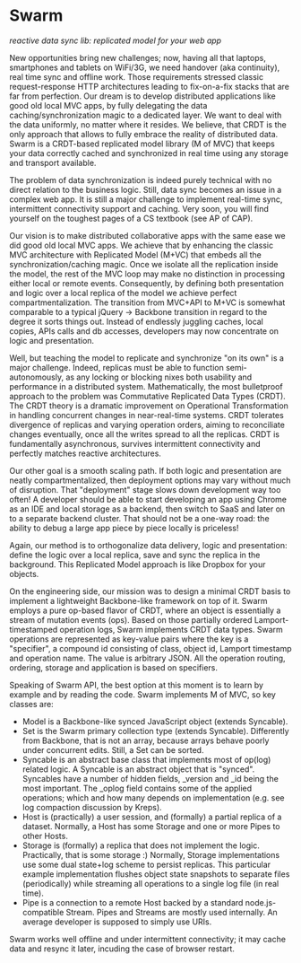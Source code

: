 # Swarm

_reactive data sync lib: replicated model for your web app_

New opportunities bring new challenges; now, having all that laptops, smartphones and tablets on WiFi/3G, we need handover (aka continuity), real time sync and offline work. Those requirements stressed classic request-response HTTP architectures leading to fix-on-a-fix stacks that are far from perfection. Our dream is to develop distributed applications like good old local MVC apps, by fully delegating the data caching/synchronization magic to a dedicated layer. We want to deal with the data uniformly, no matter where it resides. We believe, that CRDT is the only approach that allows to fully embrace the reality of distributed data. Swarm is a CRDT-based replicated model library (M of MVC) that keeps your data correctly cached and synchronized in real time using any storage and transport available.

The problem of data synchronization is indeed purely technical with no direct relation to the business logic. Still, data sync becomes an issue in a complex web app. It is still a major challenge to implement real-time sync, intermittent connectivity support and caching. Very soon, you will find yourself on the toughest pages of a CS textbook (see AP of CAP).

Our vision is to make distributed collaborative apps with the same ease we did good old local MVC apps. We achieve that by enhancing the classic MVC architecture with Replicated Model (M+VC) that embeds all the synchronization/caching magic. Once we isolate all the replication inside the model, the rest of the MVC loop may make no distinction in processing either local or remote events. Consequently, by defining both presentation and logic over a local replica of the model we achieve perfect compartmentalization. The transition from MVC+API to M+VC is somewhat comparable to a typical jQuery → Backbone transition in regard to the degree it sorts things out. Instead of endlessly juggling caches, local copies, APIs calls and db accesses, developers may now concentrate on logic and presentation.

Well, but teaching the model to replicate and synchronize "on its own" is a major challenge. Indeed, replicas must be able to function semi-autonomously, as any locking or blocking nixes both usability and performance in a distributed system. Mathematically, the most bulletproof approach to the problem was Commutative Replicated Data Types (CRDT). The CRDT theory is a dramatic improvement on Operational Transformation in handling concurrent changes in near-real-time systems. CRDT tolerates divergence of replicas and varying operation orders, aiming to reconciliate changes eventually, once all the writes spread to all the replicas. CRDT is fundamentally asynchronous, survives intermittent connectivity and perfectly matches reactive architectures.

Our other goal is a smooth scaling path. If both logic and presentation are neatly compartmentalized, then deployment options may vary without much of disruption. That "deployment" stage slows down development way too often! A developer should be able to start developing an app using Chrome as an IDE and local storage as a backend, then switch to SaaS and later on to a separate backend cluster. That should not be a one-way road: the ability to debug a large app piece by piece locally is priceless!

Again, our method is to orthogonalize data delivery, logic and presentation: define the logic over a local replica, save and sync the replica in the background. This Replicated Model approach is like Dropbox for your objects.

On the engineering side, our mission was to design a minimal CRDT basis to implement a lightweight Backbone-like framework on top of it. Swarm employs a pure op-based flavor of CRDT, where an object is essentially a stream of mutation events (ops). Based on those partially ordered Lamport-timestamped operation logs, Swarm implements CRDT data types. Swarm operations are represented as key-value pairs where the key is a "specifier", a compound id consisting of class, object id, Lamport timestamp and operation name. The value is arbitrary JSON. All the operation routing, ordering, storage and application is based on specifiers.


Speaking of Swarm API, the best option at this moment is to learn by example and by reading the code. Swarm implements M of MVC, so key classes are:

* Model is a Backbone-like synced JavaScript object (extends Syncable).
* Set is the Swarm primary collection type (extends Syncable). Differently from Backbone, that is not an array, because arrays behave poorly under concurrent edits. Still, a Set can be sorted.
* Syncable is an abstract base class that implements most of op(log) related logic. A Syncable is an abstract object that is "synced". Syncables have a number of hidden fields, \_version and \_id being the most important. The \_oplog field contains some of the applied operations; which and how many depends on implementation (e.g. see log compaction discussion by Kreps).
* Host is (practically) a user session, and (formally) a partial replica of a dataset. Normally, a Host has some Storage and one or more Pipes to other Hosts.
* Storage is (formally) a replica that does not implement the logic. Practically, that is some storage :) Normally, Storage implementations use some dual state+log scheme to persist replicas. This particular example implementation flushes object state snapshots to separate files (periodically) while streaming all operations to a single log file (in real time).
* Pipe is a connection to a remote Host backed by a standard node.js-compatible Stream. Pipes and Streams are mostly used internally. An average developer is supposed to simply use URIs.

Swarm works well offline and under intermittent connectivity; it may cache data and resync it later, incuding the case of browser restart. 
